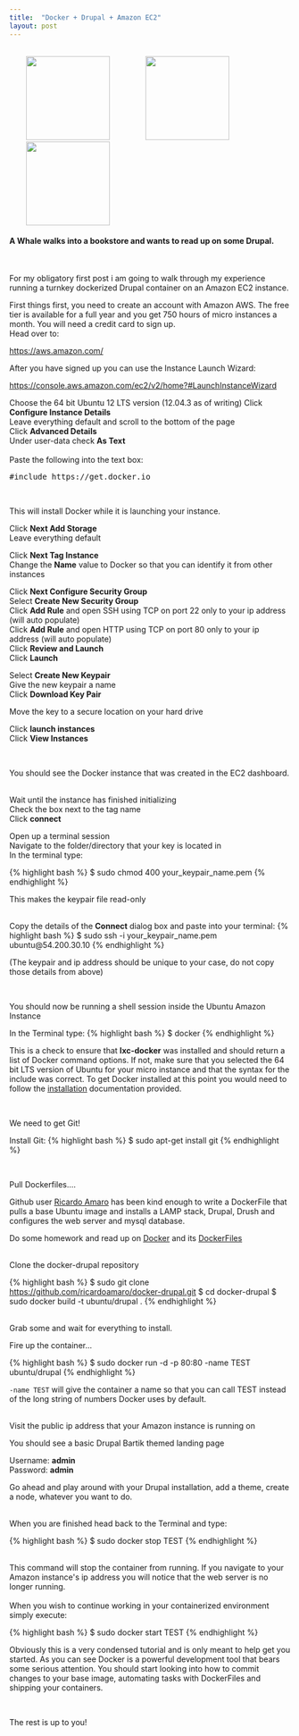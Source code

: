```yaml
---
title:  "Docker + Drupal + Amazon EC2"
layout: post
---
```


<br>
<a href="http://www.docker.io/"><img src="{{ site.url }} /assets/homepage-docker-logo.png" height="150"  hspace="30"></a>
<a href="https://drupal.org/"><img src="{{ site.url }} /assets/druplicon.large_.png" height="150" hspace="30"></a>
<a href="https://aws.amazon.com/ec2/"><img src="{{ site.url }} /assets/amazon_300.png" height="150" hspace="30"></a>

<br>
<h4>
A Whale walks into a bookstore and wants to read up on some Drupal. </h4>

<br>
<p class="lead">
For my obligatory first post i am going to walk through my experience running a turnkey dockerized
Drupal container on an Amazon EC2 instance.
</p>
First things first, you need to create an account with Amazon AWS. The free tier is 
available for a full year and you get 750 hours of micro instances a month. 
You will need a credit card to sign up.<br>
Head over to: 
<p class="lead">
<i class="fa fa-long-arrow-right"></i><a href="https://aws.amazon.com/"> https://aws.amazon.com/</a>
</p>
After you have signed up you can use the Instance Launch Wizard:

<p class="lead">
<i class="fa fa-long-arrow-right"></i><a href="https://console.aws.amazon.com/ec2/v2/home?#LaunchInstanceWizard"> https://console.aws.amazon.com/ec2/v2/home?#LaunchInstanceWizard</a>
</p>

Choose the 64 bit Ubuntu 12 LTS version (12.04.3 as of writing)
Click <strong>Configure Instance Details</strong><br>
Leave everything default and scroll to the bottom of the page<br>
Click <strong>Advanced Details</strong><br>	
Under user-data check <strong>As Text</strong>
<br><br>
Paste the following into the text box:
<pre>#include https://get.docker.io</pre>
<br>

<p class="lead">
This will install Docker while it is launching your instance.
</p>

Click <strong>Next Add Storage</strong><br>
Leave everything default<br>

Click <strong>Next Tag Instance</strong><br>
Change the <strong>Name</strong> value to Docker so that you can identify it from other instances<br>

Click <strong>Next Configure Security Group</strong><br>
Select <strong>Create New Security Group</strong><br> 
Click <strong>Add Rule</strong> and open SSH using TCP on port 22 only to your ip address (will auto populate)<br>
Click <strong>Add Rule</strong> and open HTTP using TCP on port 80 only to your ip address (will auto populate)<br>
Click <strong>Review and Launch</strong><br>
Click <strong>Launch</strong>

Select <strong>Create New Keypair</strong><br>
Give the new keypair a name<br>
Click <strong>Download Key Pair</strong>

Move the key to a secure location on your hard drive 

Click <strong>launch instances</strong><br>
Click <strong>View Instances</strong>

<br>
<p class="lead">
You should see the Docker instance that was created in the EC2 dashboard. 
</p>
<br>
Wait until the instance has finished initializing<br>
Check the box next to the tag name<br>
Click <strong>connect</strong>

Open up a terminal session<br> 
Navigate to the folder/directory that your key is located in<br>
In the terminal type:

{% highlight bash %}
$ sudo chmod 400 your_keypair_name.pem
{% endhighlight %}
 
This makes the keypair file read-only<br>

<br>
Copy the details of the <strong>Connect</strong> dialog box and paste into your terminal:
{% highlight bash %}
$ sudo ssh -i your_keypair_name.pem ubuntu@54.200.30.10
{% endhighlight %}

(The keypair and ip address should be unique to your case, do not copy those details from above)

<br>
<p class="lead">
You should now be running a shell session inside the Ubuntu Amazon Instance
</p>

In the Terminal type:
{% highlight bash %}
$ docker
{% endhighlight %}

This is a check to ensure that <strong>lxc-docker</strong> was installed and should return a list of
Docker command options. If not, make sure that you
selected the 64 bit LTS version of Ubuntu for your micro instance
and that the syntax for the include was correct. To get Docker installed at this point
you would need to follow the <u><a href="http://docs.docker.io/en/latest/installation/ubuntulinux/#ubuntu-precise-12-04-lts-64-bit">
installation</a></u> documentation provided.


<br>
<p class="lead">
We need to get Git!
</p>

Install Git:
{% highlight bash %}
$ sudo apt-get install git
{% endhighlight %}

<br>
<p class="lead">
Pull Dockerfiles....
</p>

Github user <u><a href="https://github.com/ricardoamaro">Ricardo Amaro</a></u> has been kind enough
to write a DockerFile that pulls a base Ubuntu image and installs a LAMP stack, Drupal, Drush 
and configures the web server and mysql database. 
<br>

Do some homework and read up on <u><a href="http://docs.docker.io/en/latest/">Docker</a></u> 
and its <u><a href="http://docs.docker.io/en/latest/use/builder/">DockerFiles</a></u>

<br>
Clone the docker-drupal repository 

{% highlight bash %}
$ sudo git clone https://github.com/ricardoamaro/docker-drupal.git
$ cd docker-drupal
$ sudo docker build -t ubuntu/drupal .
{% endhighlight %}

<br>
Grab some <i class="fa fa-coffee fa-2x"></i> and wait for everything to install. 

<br>
<p class="lead">
Fire up the container...
</p>

{% highlight bash %}
$ sudo docker run -d -p 80:80 -name TEST ubuntu/drupal 
{% endhighlight %}

<code>-name TEST</code> will give the container a name so that you can call TEST instead of 
the long string of numbers Docker uses by default. 

<br>
Visit the public ip address that your Amazon instance is running on

<br>
<p class="lead">
You should see a basic Drupal Bartik themed landing page
</p>

Username: <strong>admin</strong><br>
Password: <strong>admin</strong>
<br>

Go ahead and play around with your Drupal installation, add a theme, create a node, whatever you want to do.

<br>
When you are finished head back to the Terminal and type:

{% highlight bash %}
$ sudo docker stop TEST 
{% endhighlight %}

<br>
This command will stop the container from running. If you navigate to your Amazon instance's ip address
you will notice that the web server is no longer running. <br>

<br>
When you wish to continue working in your containerized environment simply execute:

{% highlight bash %}
$ sudo docker start TEST
{% endhighlight %}
<br>

Obviously this is a very condensed tutorial and is only meant to help get you started. As you can
see Docker is a powerful development tool that bears some serious attention. You should start looking into 
how to commit changes to your base image, automating tasks with DockerFiles and shipping your containers. 

<br>
<p class="lead">
The rest is up to you!
</p>

